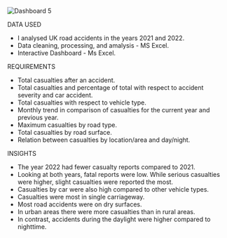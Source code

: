 ![Dashboard 5](https://github.com/JaneNnyawira/UK-Roads-Accidents-Project/assets/134518125/0ae18a69-d935-42b0-888d-4f427b3605f7)


DATA USED
* I analysed UK road accidents in the years 2021 and 2022.
* Data cleaning, processing, and amalysis - MS Excel.
* Interactive Dashboard - Ms Excel.


REQUIREMENTS
* Total casualties after an accident.
* Total casualties and percentage of total with respect to accident severity and car accident.
* Total casualties with respect to vehicle type.
* Monthly trend in comparison of casualties for the current year and previous year.
* Maximum casualties by road type.
* Total casualties by road surface.
* Relation between casualties by location/area and day/night.


INSIGHTS
* The year 2022 had fewer casualty reports compared to 2021.
* Looking at both years, fatal reports were low. While serious casualties were higher, slight casualties were reported the most.
* Casualties by car were also high compared to other vehicle types.
* Casualties were most in single carriageway.
* Most road accidents were on dry surfaces.
* In urban areas there were more casualties than in rural areas.
* In contrast, accidents during the daylight were higher compared to nighttime.
 




